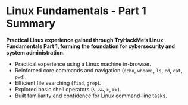 # Linux Fundamentals - Part 1 Summary

  **Practical Linux experience gained through **TryHackMe’s Linux Fundamentals Part 1**, forming the foundation for cybersecurity and system administration.**
 
- Practical experience using a Linux machine in-browser.  
- Reinforced core commands and navigation (`echo`, `whoami`, `ls`, `cd`, `cat`, `pwd`).  
- Efficient file searching (`find`, `grep`).  
- Explored basic shell operators (`&`, `&&`, `>`, `>>`).  
- Built familiarity and confidence for Linux command-line tasks.

